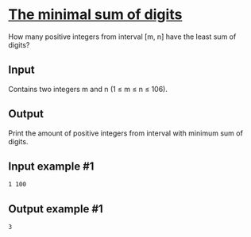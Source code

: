 # [The minimal sum of digits](https://www.e-olymp.com/en/problems/141)

How many positive integers from interval [m, n] have the least sum of digits?

## Input
Contains two integers m and n (1 ≤ m ≤ n ≤ 106).

## Output
Print the amount of positive integers from interval with minimum sum of digits.

## Input example #1
```
1 100
```

## Output example #1
```
3
```

